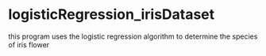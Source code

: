 # logisticRegression_irisDataset
this program uses the logistic regression algorithm to determine the species of iris flower
